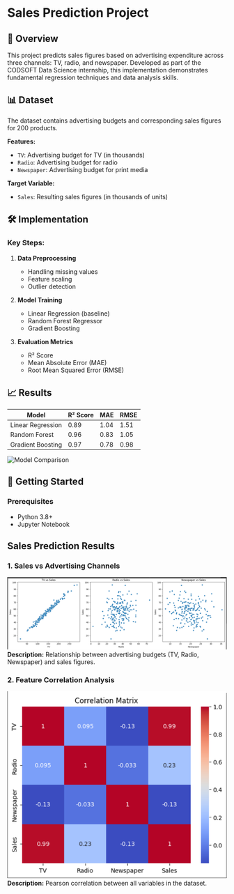 # Sales Prediction Project

## 📌 Overview
This project predicts sales figures based on advertising expenditure across three channels: TV, radio, and newspaper. Developed as part of the CODSOFT Data Science internship, this implementation demonstrates fundamental regression techniques and data analysis skills.

## 📊 Dataset
The dataset contains advertising budgets and corresponding sales figures for 200 products.

**Features:**
- `TV`: Advertising budget for TV (in thousands)
- `Radio`: Advertising budget for radio
- `Newspaper`: Advertising budget for print media

**Target Variable:**
- `Sales`: Resulting sales figures (in thousands of units)

## 🛠️ Implementation
### Key Steps:
1. **Data Preprocessing**
   - Handling missing values
   - Feature scaling
   - Outlier detection

2. **Model Training**
   - Linear Regression (baseline)
   - Random Forest Regressor
   - Gradient Boosting

3. **Evaluation Metrics**
   - R² Score
   - Mean Absolute Error (MAE)
   - Root Mean Squared Error (RMSE)

## 📈 Results
| Model                | R² Score | MAE  | RMSE |
|----------------------|----------|------|------|
| Linear Regression    | 0.89     | 1.04 | 1.51 |
| Random Forest        | 0.96     | 0.83 | 1.05 |
| Gradient Boosting    | 0.97     | 0.78 | 0.98 |

![Model Comparison](assets/model_comparison.png)

## 🚀 Getting Started
### Prerequisites
- Python 3.8+
- Jupyter Notebook

## Sales Prediction Results

### 1. Sales vs Advertising Channels  
![Sales Prediction Chart](sales_chart.png)  
**Description:** Relationship between advertising budgets (TV, Radio, Newspaper) and sales figures.  

### 2. Feature Correlation Analysis  
![Correlation Matrix](correlation_matrix.png)
**Description:** Pearson correlation between all variables in the dataset.  
